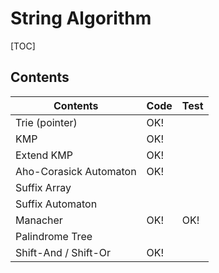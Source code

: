 # String Algorithm



[TOC]



## Contents

| Contents               | Code | Test |
| ---------------------- | ---- | ---- |
| Trie (pointer)         | OK!  |      |
| KMP                    | OK!  |      |
| Extend KMP             | OK!  |      |
| Aho-Corasick Automaton | OK!  |      |
| Suffix Array           |      |      |
| Suffix Automaton       |      |      |
| Manacher               | OK!  | OK!  |
| Palindrome Tree        |      |      |
| Shift-And / Shift-Or   | OK!  |      |
